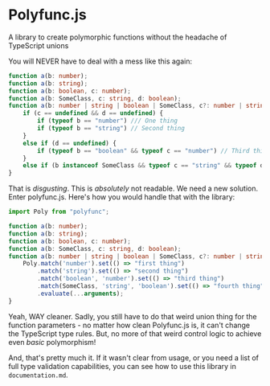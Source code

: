 # Polyfunc.js
 A library to create polymorphic functions without the headache of TypeScript unions

You will NEVER have to deal with a mess like this again:
```typescript
function a(b: number);
function a(b: string);
function a(b: boolean, c: number);
function a(b: SomeClass, c: string, d: boolean);
function a(b: number | string | boolean | SomeClass, c?: number | string, d?: boolean) {
    if (c == undefined && d == undefined) {
        if (typeof b == "number") /// One thing
        if (typeof b == "string") // Second thing
    }
    else if (d == undefined) {
        if (typeof b == "boolean" && typeof c == "number") // Third thing
    }
    else if (b instanceof SomeClass && typeof c == "string" && typeof d == "boolean") // Fourth thing
}
```

That is _disgusting_. This is *absolutely* not readable. We need a new solution.
Enter polyfunc.js. Here's how you would handle that with the library:

```typescript
import Poly from "polyfunc";

function a(b: number);
function a(b: string);
function a(b: boolean, c: number);
function a(b: SomeClass, c: string, d: boolean);
function a(b: number | string | boolean | SomeClass, c?: number | string, d?: boolean) {
    Poly.match('number').set(() => "first thing")
        .match('string').set(() => "second thing")
        .match('boolean', 'number').set(() => "third thing")
        .match(SomeClass, 'string', 'boolean').set(() => "fourth thing")
        .evaluate(...arguments);
}
```

Yeah, WAY cleaner. Sadly, you still have to do that weird union thing for the function parameters - no matter how
clean Polyfunc.js is, it can't change the TypeScript type rules. But, no more of that weird control logic
to achieve even *basic* polymorphism!

And, that's pretty much it. If it wasn't clear from usage, or you need a list of full type validation capabilities,
you can see how to use this library in `documentation.md`.
